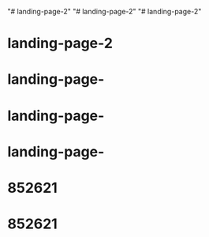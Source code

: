 "# landing-page-2" 
"# landing-page-2" 
"# landing-page-2" 
# landing-page-2
# landing-page-
# landing-page-
# landing-page-
# 852621
# 852621
